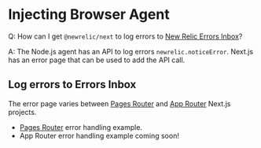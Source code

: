 # Injecting Browser Agent

Q: How can I get `@newrelic/next` to log errors to [New Relic Errors Inbox](https://docs.newrelic.com/docs/errors-inbox/errors-inbox/)?

A: The Node.js agent has an API to log errors `newrelic.noticeError`. Next.js has an error page that can be used to add the API call. 


## Log errors to Errors Inbox

The error page varies between [Pages Router](https://nextjs.org/docs/pages/building-your-application/routing/custom-error) and [App Router](https://nextjs.org/docs/app/building-your-application/routing/error-handling) Next.js projects.


 * [Pages Router](https://github.com/newrelic/newrelic-node-examples/blob/main/nextjs-legacy/pages/_error.jsx) error handling example.
 * App Router error handling example coming soon!


